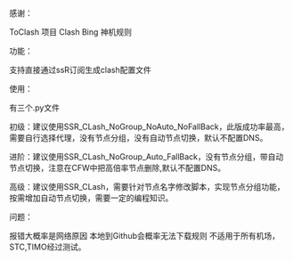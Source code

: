 感谢：

ToClash 项目 Clash Bing 神机规则

功能：

支持直接通过ssR订阅生成clash配置文件

使用：

有三个.py文件

初级：建议使用SSR_CLash_NoGroup_NoAuto_NoFallBack，此版成功率最高，需要自行选择代理，没有节点分组，没有自动节点切换，默认不配置DNS。

进阶：建议使用SSR_CLash_NoGroup_Auto_FallBack，没有节点分组，带自动节点切换，注意在CFW中把高倍率节点删除,默认不配置DNS。

高级：建议使用SSR_CLash，需要针对节点名字修改脚本，实现节点分组功能，按需增加自动节点切换，需要一定的编程知识。


问题：

报错大概率是网络原因
本地到Github会概率无法下载规则
不适用于所有机场，STC,TIMO经过测试。
